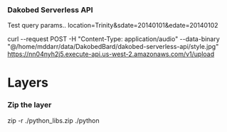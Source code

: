 ### Dakobed Serverless API

Test query params.. 
location=Trinity&sdate=20140101&edate=20140102

curl --request POST -H "Content-Type: application/audio"  --data-binary "@/home/mddarr/data/DakobedBard/dakobed-serverless-api/style.jpg" \
    https://nn04nyh2j5.execute-api.us-west-2.amazonaws.com/v1/upload
    


# Layers

### Zip the layer
zip -r ./python_libs.zip ./python